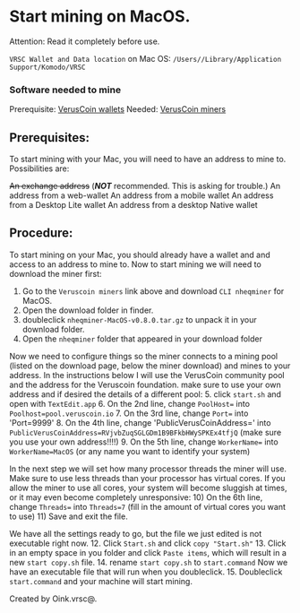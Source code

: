 # Start mining on MacOS.

Attention: Read it completely before use.

`VRSC Wallet and Data location` on Mac OS: `/Users//Library/Application Support/Komodo/VRSC`

### Software needed to mine

Prerequisite: [VerusCoin wallets](https://veruscoin.io/wallet.html)
Needed: [VerusCoin miners](https://veruscoin.io/getVRSC.html)

## Prerequisites:

To start mining with your Mac, you will need to have an address to mine to. Possibilities are:

~~An exchange address~~ (__***NOT***__ recommended. This is asking for trouble.)
An address from a web-wallet
An address from a mobile wallet
An address from a Desktop Lite wallet
An address from a desktop Native wallet

## Procedure:

To start mining on your Mac, you should already have a wallet and and access to an address to mine to. Now to start mining we will need to download the miner first:
  1. Go to the `Veruscoin miners` link above and download `CLI nheqminer` for MacOS.
  2. Open the download folder in finder.
  3. doubleclick `nheqminer-MacOS-v0.8.0.tar.gz` to unpack it in your download folder.
  4. Open the `nheqminer` folder that appeared in your download folder

Now we need to configure things so the miner connects to a mining pool (listed on the download page, below the miner download) and mines to your address. In the instructions below I will use the VerusCoin community pool and the address for the Veruscoin foundation. make sure to use your own address and if desired the details of a different pool:
  5. click `start.sh` and open with `TextEdit.app`
  6. On the 2nd line, change `PoolHost=` into `Poolhost=pool.veruscoin.io`
  7. On the 3rd line, change `Port=` into 'Port=9999'
  8. On the 4th line, change 'PublicVerusCoinAddress=' into `PublicVerusCoinAddress=RVjvbZuqSGLGDm1B9BFkbHWySPKEx4tfjQ`
        (make sure you use your own address!!!!)
  9. On the 5th line, change `WorkerName=` into `WorkerName=MacOS` (or any name you want to identify your system)

In the next step we will set how many processor threads the miner will use. Make sure to use less threads than your processor has virtual cores. If you allow the miner to use all cores, your system will become sluggish at times, or it may even become completely unresponsive:
 10) On the 6th line, change `Threads=` into `Threads=7` (fill in the amount of virtual cores you want to use)
 11) Save and exit the file.

We have all the settings ready to go, but the file we just edited is not executable right now.
 12. Click `Start.sh` and click `copy "Start.sh"`
 13. Click in an empty space in you folder and click `Paste items`, which will result in a new `start copy.sh` file.
 14. rename `start copy.sh` to `start.command`
Now we have an executable file that will run when you doubleclick.
 15. Doubleclick `start.command` and your machine will start mining.

Created by Oink.vrsc@.

